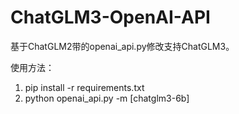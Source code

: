 # ChatGLM3-OpenAI-API
基于ChatGLM2带的openai_api.py修改支持ChatGLM3。

使用方法：

1. pip install -r requirements.txt
2. python openai_api.py -m [chatglm3-6b]
